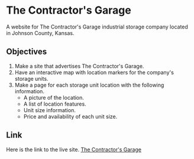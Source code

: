 # The Contractor's Garage
A website for The Contractor's Garage industrial storage company located in Johnson County, Kansas.

## Objectives
1. Make a site that advertises The Contractor's Garage.
2. Have an interactive map with location markers for the company's storage units.
3. Make a page for each storage unit location with the following information.
    * A picture of the location.
    * A list of location features.
    * Unit size information.
    * Price and availability of each unit size.

## Link
Here is the link to the live site.
[The Contractor's Garage]("http://www.contractorsgarage.net/" "Industrial Storage Space In Johnson County")